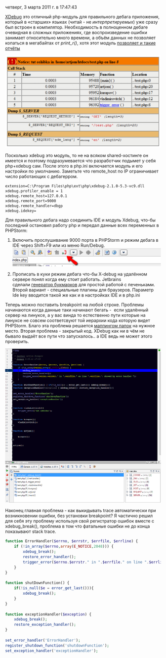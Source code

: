 четверг, 3 марта 2011 г. в 17:47:43

[XDebug](http://www.xdebug.org/) это отличный php-модуль для правильного дебага приложения, который в «старших» языках (читай - не _интерпретируемых_) уже сразу был встроен в компилятор. Необходимость в полноценном дебаге очевидная в сложных приложениях, где воспроизведение ошибки занимает относительно много времени, а объём данных не позволяет копаться в мегабайтах от _print_r()_, хотя этот модуль [позволяет и такие отчёты](http://habrahabr.ru/blogs/php/31452/)

![](img/Pasted%20image%2020241019200948.png)

Посколько xdebug это модуль, то не на всяком shared-хостинге он имеется и поэтому подразумевается что разработчик подымет у себя php+xdebug сам. После этого в php.ini включается модуль и его настройки по умолчанию. Заметьте что remote_host по IP ограничивает число работающих с дебагерром.

```
extension=C:\Program Files\php\ext\php\xdebug-2.1.0-5.3-vc9.dll
xdebug.profiler_enable = 1 
xdebug.remote_host=127.0.0.1
xdebug.remote_port=9000
xdebug.remote_handler=dbgp
xdebug.idekey=
```

Для правильного дебага надо соединить IDE и модуль Xdebug, что-бы последний остановил работу php и передал данные всех переменных в PHPStorm:

1. Включить прослушивание 9000 порта в PHPStorm и режим дебага в IDE через Shift+F9 или из меню Run/Debug.
![](img/Pasted%20image%2020241019201001.png)

2. Прописать в куки режим дебага что-бы X-debug на удалённом сервере понял когда ему стоит работать. Jetbrains сделали [генератор букмарков](http://www.jetbrains.com/phpstorm/marklets/) для простой работой с печеньками. Второй вариант - специальные плагины для браузеров. Параметр Ide key вводится такой же как и в настройках IDE и в php.ini

Теперь можно поставить breakpoint на любой строке. Проблемы начинаются когда данные таки начинают бегать -  если удалённый сервер на линуксе, а у вас винда то естественно пути которые на линуксе не совсем соответсвуют той иерархии кода которую видет PHPStorm. Благо эта проблема решается [маппингом папок](http://blogs.jetbrains.com/webide/2011/02/zero-configuration-debugging-with-xdebug-and-phpstorm-2-0/#more-1364) на нужное место. Вторая проблема - закрытый код. XDebug как ни в чём не бывало выдаёт все пути что запускалось.. а IDE ведь не может этого проверить.

![](img/Pasted%20image%2020241019201016.png)

Наконец главная проблема - как выкидывать trace автоматически при возникновении ошибки, без установки breakpoint? Я частично решил для себя эту проблему используя свой регистратор ошибок вместе с xdebug_break(), проблема в том что фатальные ошибки не до конца показывают stack trace.

```php
function ErrorHandler($errno, $errstr, $errfile, $errline) {
    if (!in_array($errno,array(E_NOTICE,2048))) {
        xdebug_break();
        restore_error_handler();
        trigger_error($errno.$errstr." in ".$errfile." on line ".$errline."; showed by error handler ");
    }
}

function shutDownFunction() {
    if(!is_null($e = error_get_last())){
        xdebug_break();
    }
}

function exceptionHandler($exception) {
    xdebug_break(); 
    restore_exception_handler();
}

set_error_handler('ErrorHandler');
register_shutdown_function('shutdownFunction');
set_exception_handler('exceptionHandler');  
```